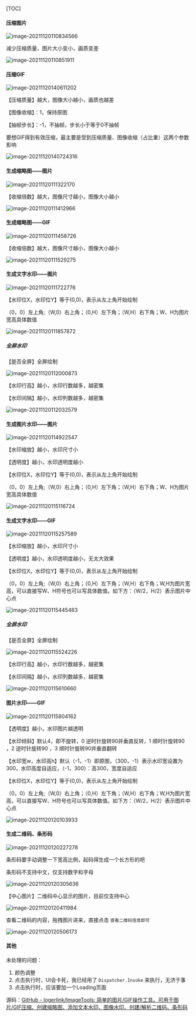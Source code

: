 [TOC]

#### 压缩图片

![image-20211120110834566](https://i.loli.net/2021/11/20/h69DItyO4rjNiaf.png)

减少压缩质量，图片大小变小，画质变差

![image-20211120110851911](https://i.loli.net/2021/11/20/XSwng3R1PQWyd67.png)

#### 压缩GIF

![image-20211120140611202](https://i.loli.net/2021/11/20/U4HIvKN2PalipSC.png)

【压缩质量】越大，图像大小越小，画质也越差

【图像收缩】：1，保持原图

【抽帧步长】：-1，不抽帧，步长小于等于0不抽帧

要想GIF得到有效压缩，最主要是受到压缩质量、图像收缩（占比重）这两个参数影响

![image-20211120140724316](https://i.loli.net/2021/11/20/QrOhTNXJe7aStE3.png)

#### 生成缩略图——图片

![image-20211120111322170](https://i.loli.net/2021/11/20/kjMemSaWfYw9dOX.png)

【收缩倍数】越大，图像尺寸越小，图像大小越小

![image-20211120111412966](https://i.loli.net/2021/11/20/OVl7f6DkapT2GPm.png)

#### 生成缩略图——GIF

![image-20211120111458726](https://i.loli.net/2021/11/20/hFk1gG2ofP9bBRS.png)

【收缩倍数】越大，图像尺寸越小，图像大小越小

![image-20211120111529275](https://i.loli.net/2021/11/20/rgBHmi8SaCL7KA6.png)

#### 生成文字水印——图片

![image-20211120111722776](https://i.loli.net/2021/11/20/VHcKNnJI1SuDlpo.png)

【水印位X，水印位Y】等于(0,0)，表示从左上角开始绘制

（0，0）左上角;（W,0）右上角；（0,H）左下角；（W,H）右下角；W、H为图片宽高具体数值

![image-20211120111857872](https://i.loli.net/2021/11/20/vU7IVgptNo3mTYd.png)

##### 全屏水印

【是否全屏】全屏绘制

![image-20211120112000873](https://i.loli.net/2021/11/20/NGxmCZgMpaiR8ns.png)

【水印行高】越小，水印行数越多，越密集

【水印间隔】越小，水印列数越多，越密集

![image-20211120112032579](https://i.loli.net/2021/11/20/EUGS9c4dHPpekvL.png)

#### 生成图片水印——图片

![image-20211120114922547](https://i.loli.net/2021/11/20/PbjsurzAp3JkF8B.png)

【水印缩放】越小，水印尺寸小

【透明度】越小，水印透明度越小

【水印位X，水印位Y】等于(0,0)，表示从左上角开始绘制

（0，0）左上角;（W,0）右上角；（0,H）左下角；（W,H）右下角；W、H为图片宽高具体数值

![image-20211120115116724](https://i.loli.net/2021/11/20/NUqWPHMYv4ld5hb.png)

#### 生成文字水印——GIF

![image-20211120115257589](https://i.loli.net/2021/11/20/WOaqmG1Tn83pDyj.png)

【水印缩放】越小，水印尺寸小

【透明度】越小，水印透明度越小，无太大效果

【水印位X，水印位Y】等于(0,0)，表示从左上角开始绘制

（0，0）左上角;（W,0）右上角；（0,H）左下角；（W,H）右下角；W,H为图片宽高，可以直接写W、H符号也可以写具体数值。如下方：（W/2，H/2）表示图片中心点

![image-20211120115445463](https://i.loli.net/2021/11/20/1esRJBiWl3orLYd.png)

##### 全屏水印

【是否全屏】全屏绘制

![image-20211120115524226](https://i.loli.net/2021/11/20/G8xjcT3qaLNPI9r.png)

【水印行高】越小，水印行数越多，越密集

【水印间隔】越小，水印列数越多，越密集

![image-20211120115610660](https://i.loli.net/2021/11/20/N2ynjEFkAvuVMLd.png)

#### 图片水印——GIF

![image-20211120115804162](https://i.loli.net/2021/11/20/5z9CpIHqNyc3Wls.png)

【透明度】越小，水印图片越透明

【水印倾斜】默认4，即不旋转，0 逆时针旋转90并垂直反转，1 顺时针旋转90 ，2 逆时针旋转90 ，3 顺时针旋转90并垂直翻转

【水印宽w，水印高h】默认（-1，-1）即原图，（300，-1）表示水印宽设置为300，水印高度自适应，（-1，300）：高300，宽度自适应

【水印位X，水印位Y】等于(0,0)，表示从左上角开始绘制

（0，0）左上角;（W,0）右上角；（0,H）左下角；（W,H）右下角；W,H为图片宽高，可以直接写W、H符号也可以写具体数值。如下方：（W/2，H/2）表示图片中心点

![image-20211120120103933](https://i.loli.net/2021/11/20/JbDvTgc6jYhnMGA.png)

#### 生成二维码、条形码

![image-20211120120227278](https://i.loli.net/2021/11/20/or8M6bE3gQNYhaD.png)

条形码要手动调整一下宽高比例，起码得生成一个长方形的吧

条形码不支持中文，仅支持数字和字母

![image-20211120120305636](https://i.loli.net/2021/11/20/poSdMv1tBbHJkm6.png)

【中心图片】二维码中心显示的图片，目前仅支持中心

![image-20211120120411984](https://i.loli.net/2021/11/20/t2ryWOiodNGmHFv.png)

查看二维码的内容，拖拽图片进来，直接点击 `查看二维码信息即可` 

![image-20211120120506173](https://i.loli.net/2021/11/20/ldMPVNiRIug61Fz.png)

#### 其他

未处理的问题：

1. 颜色调整
2. 点击执行时，UI会卡死，我已经用了 `Dispatcher.Invoke` 来执行，无济于事
3. 点击执行时，应该要加一个Loading页面

源码：[GitHub - logerlink/ImageTools: 简单的图片/GIF操作工具。可用于图片/GIF压缩、创建缩略图、添加文本水印、图像水印、创建/解析二维码、条形码](https://github.com/logerlink/ImageTools)
